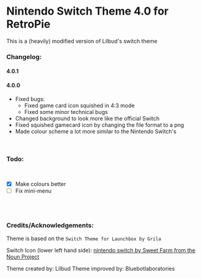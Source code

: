 # Nintendo Switch Theme 4.0 for RetroPie

This is a (heavily) modified version of Lilbud's switch theme

### Changelog:

#### 4.0.1



#### 4.0.0
- Fixed bugs:
  - Fixed game card icon squished in 4:3 mode
  - Fixed some minor technical bugs
- Changed background to look more like the official Switch
- Fixed squished gamecard icon by changing the file format to a png
- Made colour scheme a lot more similar to the Nintendo Switch's
<br/>

### Todo:

<br/>

- [x] Make colours better
- [ ] Fix mini-menu

<br/>
<br/>

### Credits/Acknowledgements:

Theme is based on the ```Switch Theme for Launchbox by Grila```

Switch Icon (lower left hand side): [nintendo switch by Sweet Farm from the Noun Project](https://thenounproject.com/term/nintendo-switch/694755/)


Theme created by: Lilbud
Theme improved by: Bluebotlaboratories
